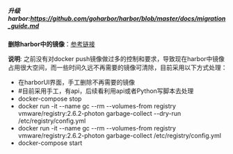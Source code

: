 ##### 升级harbor:https://github.com/goharbor/harbor/blob/master/docs/migration_guide.md

**删除harbor中的镜像**：[参考链接](https://blog.csdn.net/felix_yujing/article/details/78626907?locationNum=3&fps=1 "参考链接")

**说明**: 之前没有对docker push镜像做过多的控制和要求，导致现在harbor中镜像占用很大空间，而一些时间久远不再需要的镜像可清除，目前采用以下方式处理：

* 在harborUI界面，手工删除不再需要的镜像
* #目前采用手工，有api，后续看利用api或者Python写脚本去处理
* docker-compose stop
* docker run -it --name gc --rm --volumes-from registry vmware/registry:2.6.2-photon garbage-collect --dry-run /etc/registry/config.yml
* docker run -it --name gc --rm --volumes-from registry vmware/registry:2.6.2-photon garbage-collect /etc/registry/config.yml
* docker-compose start
